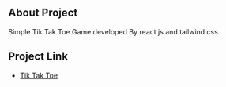 ## About Project

Simple Tik Tak Toe Game developed By react js and tailwind css

## Project Link

 - [Tik Tak Toe](https://tiktaktoe.liara.run/)

